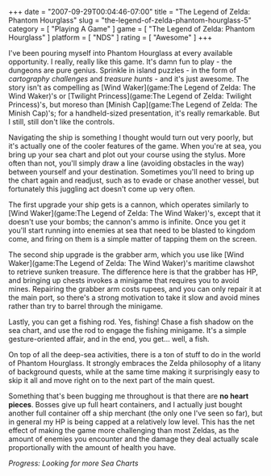 +++
date = "2007-09-29T00:04:46-07:00"
title = "The Legend of Zelda: Phantom Hourglass"
slug = "the-legend-of-zelda-phantom-hourglass-5"
category = [ "Playing A Game" ]
game = [ "The Legend of Zelda: Phantom Hourglass" ]
platform = [ "NDS" ]
rating = [ "Awesome" ]
+++

I've been pouring myself into Phantom Hourglass at every available opportunity.  I really, really like this game.  It's damn fun to play - the dungeons are pure genius.  Sprinkle in island puzzles - in the form of <i>cartography challenges</i> and <i>treasure hunts</i> - and it's just awesome.  The story isn't as compelling as [Wind Waker](game:The Legend of Zelda: The Wind Waker)'s or [Twilight Princess](game:The Legend of Zelda: Twilight Princess)'s, but moreso than [Minish Cap](game:The Legend of Zelda: The Minish Cap)'s; for a handheld-sized presentation, it's really remarkable.  But I still, still don't like the controls.

Navigating the ship is something I thought would turn out very poorly, but it's actually one of the cooler features of the game.  When you're at sea, you bring up your sea chart and plot out your course using the stylus.  More often than not, you'll simply draw a line (avoiding obstacles in the way) between yourself and your destination.  Sometimes you'll need to bring up the chart again and readjust, such as to evade or chase another vessel, but fortunately this juggling act doesn't come up very often.

The first upgrade your ship gets is a cannon, which operates similarly to [Wind Waker](game:The Legend of Zelda: The Wind Waker)'s, except that it doesn't use your bombs; the cannon's ammo is infinite.  Once you get it you'll start running into enemies at sea that need to be blasted to kingdom come, and firing on them is a simple matter of tapping them on the screen.

The second ship upgrade is the grabber arm, which you use like [Wind Waker](game:The Legend of Zelda: The Wind Waker)'s maritime clawshot to retrieve sunken treasure.  The difference here is that the grabber has HP, and bringing up chests invokes a minigame that requires you to avoid mines.  Repairing the grabber arm costs rupees, and you can only repair it at the main port, so there's a strong motivation to take it slow and avoid mines rather than try to barrel through the minigame.

Lastly, you can get a fishing rod.  Yes, fishing!  Chase a fish shadow on the sea chart, and use the rod to engage the fishing minigame.  It's a simple gesture-oriented affair, and in the end, you get... well, a fish.

On top of all the deep-sea activities, there is a ton of stuff to do in the world of Phantom Hourglass.  It strongly embraces the Zelda philosophy of a litany of background quests, while at the same time making it surprisingly easy to skip it all and move right on to the next part of the main quest.

Something that's been bugging me throughout is that there are <b>no heart pieces</b>.  Bosses give up full heart containers, and I actually just bought another full container off a ship merchant (the only one I've seen so far), but in general my HP is being capped at a relatively low level.  This has the net effect of making the game more challenging than most Zeldas, as the amount of enemies you encounter and the damage they deal actually scale proportionally with the amount of health you have.

<i>Progress: Looking for more Sea Charts</i>